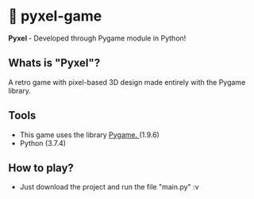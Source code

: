 # :space_invader: pyxel-game

<strong> Pyxel </strong> - Developed through Pygame module in Python!

## Whats is "Pyxel"?

A retro game with pixel-based 3D design made entirely with the Pygame library.

## Tools

- This game uses the library <a href="https://www.pygame.org/docs/"> Pygame. </a> (1.9.6)
- Python (3.7.4)

## How to play?

- Just download the project and run the file "main.py" :v
